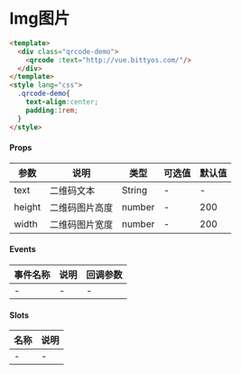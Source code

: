 # Img图片

```html
<template>
  <div class="qrcode-demo">
    <qrcode :text="http://vue.bittyos.com/"/>
  </div>
</template>
<style lang="css">
  .qrcode-demo{
    text-align:center;
    padding:1rem;
  }
</style>
```

#### Props
| 参数      | 说明    | 类型      | 可选值       | 默认值   |
|---------- |-------- |---------- |------------- |--------- |
| text     | 二维码文本   | String  |   -       |    -    |
| height     | 二维码图片高度   | number  |   -       |    200    |
| width     | 二维码图片宽度   | number  |   -       |    200    |


#### Events
| 事件名称 | 说明 | 回调参数 |
|---------|--------|---------|
| - | - | - |

#### Slots
| 名称 | 说明 | 
|---------|--------|
| - | - |